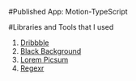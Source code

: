 #Published App: Motion-TypeScript

#Libraries and Tools that I used

1. [Dribbble](https://dribbble.com/shots/14931899-TIGERS)
2. [Black Background](https://coolbackgrounds.io/black-background/)
3. [Lorem Picsum](https://picsum.photos/)
4. [Regexr](https://regexr.com/5l6nr)
